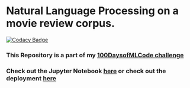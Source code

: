 # Natural Language Processing on a movie review corpus.

[![Codacy Badge](https://api.codacy.com/project/badge/Grade/50ff60c4ba1a492b9216f67851e913bf)](https://app.codacy.com/app/shritesh.sj/Natural_Language_Processing?utm_source=github.com&utm_medium=referral&utm_content=Shritesh99/Natural_Language_Processing&utm_campaign=Badge_Grade_Settings)

### This Repository is a part of my [100DaysofMLCode challenge](https://github.com/Shritesh99/100DaysofMLCodeChallenge)

### Check out the Jupyter Notebook [here](https://github.com/Shritesh99/Natural_Language_Processing/blob/master/Natural%20Language%20Processing.ipynb) or check out the deployment [here](http://shritesh99.github.io/Natural_Language_Processing)
